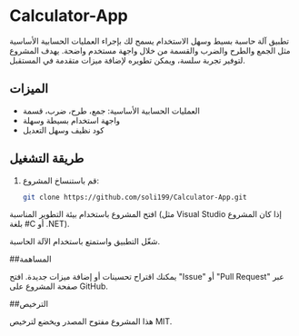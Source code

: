 # Calculator-App

تطبيق آلة حاسبة بسيط وسهل الاستخدام يسمح لك بإجراء العمليات الحسابية الأساسية مثل الجمع والطرح والضرب والقسمة من خلال واجهة مستخدم واضحة. يهدف المشروع لتوفير تجربة سلسة، ويمكن تطويره لإضافة ميزات متقدمة في المستقبل.

## الميزات

- العمليات الحسابية الأساسية: جمع، طرح، ضرب، قسمة
- واجهة استخدام بسيطة وسهلة
- كود نظيف وسهل التعديل

## طريقة التشغيل

1. قم باستنساخ المشروع:

   ```bash
   git clone https://github.com/soli199/Calculator-App.git
افتح المشروع باستخدام بيئة التطوير المناسبة
 (مثل Visual Studio إذا كان المشروع بلغة #C أو .NET).

شغّل التطبيق واستمتع باستخدام الآلة الحاسبة.

##المساهمة

يمكنك اقتراح تحسينات أو إضافة ميزات جديدة.
افتح "Issue" أو "Pull Request" عبر صفحة المشروع على GitHub.

##الترخيص

هذا المشروع مفتوح المصدر ويخضع لترخيص MIT.